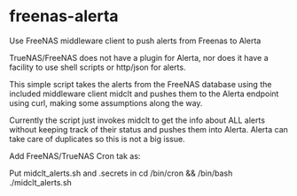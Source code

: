 # freenas-alerta
Use FreeNAS middleware client to push alerts from Freenas to Alerta


TrueNAS/FreeNAS does not have a plugin for Alerta, nor does it have a facility to use shell scripts or http/json for alerts.

This simple script takes the alerts from the FreeNAS database using the included middleware client midclt and pushes them to the Alerta endpoint using curl, making some assumptions along the way.

Currently the script just invokes midclt to get the info about ALL alerts without keeping track of their status and pushes them into Alerta. Alerta can take care of duplicates so this is not a big issue. 


Add FreeNAS/TrueNAS Cron tak as:

Put midclt_alerts.sh and .secrets in <PATH TO SOME LOCATION>
cd <PATH TO SOME LOCATION>/bin/cron && /bin/bash ./midclt_alerts.sh
